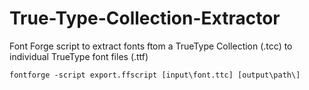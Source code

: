 # True-Type-Collection-Extractor
Font Forge script to extract fonts ftom a TrueType Collection (.tcc) to individual TrueType font files (.ttf)


    fontforge -script export.ffscript [input\font.ttc] [output\path\]
